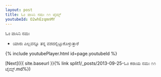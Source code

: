 ```yaml
---
layout: post
title: ಓಂ ವಾಸಿನಿ ನಮಃ ೧೧ ಟೈಮ್ಸ್
youtubeId: O2whEzqmnMY
---
```

 
 
 ಓಂ ವಾಸಿನಿ ನಮಃ  
 
 -  ಯಾರು ಎಲ್ಲವನ್ನೂ ತನ್ನ ವಶದಲ್ಲಿಟ್ಟುಕೊಳ್ಳುತ್ತಾರೆ 
 
  
 
  
 
 
 
 
 
 


{% include youtubePlayer.html id=page.youtubeId %}
 
[Next]({{ site.baseurl }}{% link  split1/_posts/2013-09-25-ಓಂ ಕರಾಯ ನಮಃ ೧೧ ಟೈಮ್ಸ್.md%})
 
